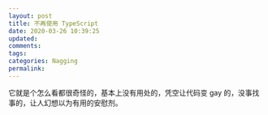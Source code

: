 ```yaml
---
layout: post
title: 不再使用 TypeScript
date: 2020-03-26 10:39:25
updated:
comments:
tags:
categories: Nagging
permalink:
---
```


它就是个怎么看都很奇怪的，基本上没有用处的，凭空让代码变 gay 的，没事找事的，让人幻想以为有用的安慰剂。

